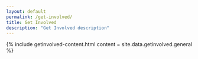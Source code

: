```yaml
---
layout: default
permalink: /get-involved/
title: Get Involved
description: "Get Involved description"
---
```


{% include getinvolved-content.html content = site.data.getinvolved.general %}